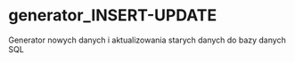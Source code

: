 # generator_INSERT-UPDATE
Generator nowych danych i aktualizowania starych danych do bazy danych SQL
